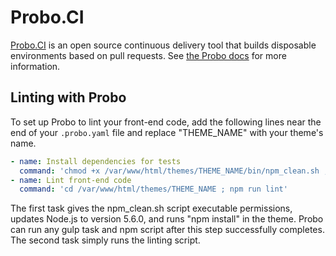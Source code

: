 # Probo.CI

[Probo.CI](http://probo.ci/) is an open source continuous delivery tool that builds disposable environments based on pull requests. See [the Probo docs](https://docs.probo.ci/) for more information.

## Linting with Probo

To set up Probo to lint your front-end code, add the following lines near the end of your `.probo.yaml` file and replace "THEME_NAME" with your theme's name.

```yml
- name: Install dependencies for tests
  command: 'chmod +x /var/www/html/themes/THEME_NAME/bin/npm_clean.sh ; sudo npm cache clean -f ; sudo npm install -g n ; sudo n 5.6.0 && sudo ln -sf /usr/local/n/versions/node/5.6.0/bin/node /usr/bin/node ; cd /var/www/html/themes/THEME_NAME ; npm install ; ./bin/npm_clean.sh'
- name: Lint front-end code
  command: 'cd /var/www/html/themes/THEME_NAME ; npm run lint'
```

The first task gives the npm_clean.sh script executable permissions, updates Node.js to version 5.6.0, and runs "npm install" in the theme. Probo can run any gulp task and npm script after this step successfully completes. The second task simply runs the linting script.
